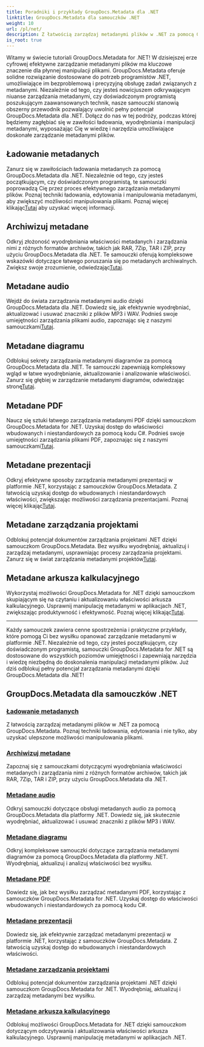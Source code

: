 ```yaml
---
title: Poradniki i przykłady GroupDocs.Metadata dla .NET
linktitle: GroupDocs.Metadata dla samouczków .NET
weight: 10
url: /pl/net/
description: Z łatwością zarządzaj metadanymi plików w .NET za pomocą GroupDocs.Metadata. Poznaj techniki ładowania, edytowania i nie tylko, aby uzyskać ulepszone możliwości manipulowania plikami.
is_root: true
---
```

Witamy w świecie tutoriali GroupDocs.Metadata for .NET! W dzisiejszej erze cyfrowej efektywne zarządzanie metadanymi plików ma kluczowe znaczenie dla płynnej manipulacji plikami. GroupDocs.Metadata oferuje solidne rozwiązanie dostosowane do potrzeb programistów .NET, umożliwiające im bezproblemową i precyzyjną obsługę zadań związanych z metadanymi. Niezależnie od tego, czy jesteś nowicjuszem odkrywającym niuanse zarządzania metadanymi, czy doświadczonym programistą poszukującym zaawansowanych technik, nasze samouczki stanowią obszerny przewodnik pozwalający uwolnić pełny potencjał GroupDocs.Metadata dla .NET. Dołącz do nas w tej podróży, podczas której będziemy zagłębiać się w zawiłości ładowania, wyodrębniania i manipulacji metadanymi, wyposażając Cię w wiedzę i narzędzia umożliwiające doskonałe zarządzanie metadanymi plików.

## Ładowanie metadanych  
Zanurz się w zawiłościach ładowania metadanych za pomocą GroupDocs.Metadata dla .NET. Niezależnie od tego, czy jesteś początkującym, czy doświadczonym programistą, te samouczki poprowadzą Cię przez proces efektywnego zarządzania metadanymi plików. Poznaj techniki ładowania, edytowania i manipulowania metadanymi, aby zwiększyć możliwości manipulowania plikami. Poznaj więcej klikając[Tutaj](./metadata-loading/) aby uzyskać więcej informacji.

## Archiwizuj metadane  
 Odkryj złożoność wyodrębniania właściwości metadanych i zarządzania nimi z różnych formatów archiwów, takich jak RAR, 7Zip, TAR i ZIP, przy użyciu GroupDocs.Metadata dla .NET. Te samouczki oferują kompleksowe wskazówki dotyczące łatwego poruszania się po metadanych archiwalnych. Zwiększ swoje zrozumienie, odwiedzając[Tutaj](./archive-metadata/).

## Metadane audio  
 Wejdź do świata zarządzania metadanymi audio dzięki GroupDocs.Metadata dla .NET. Dowiedz się, jak efektywnie wyodrębniać, aktualizować i usuwać znaczniki z plików MP3 i WAV. Podnieś swoje umiejętności zarządzania plikami audio, zapoznając się z naszymi samouczkami[Tutaj](./audio-metadata/).

## Metadane diagramu  
Odblokuj sekrety zarządzania metadanymi diagramów za pomocą GroupDocs.Metadata dla .NET. Te samouczki zapewniają kompleksowy wgląd w łatwe wyodrębnianie, aktualizowanie i analizowanie właściwości. Zanurz się głębiej w zarządzanie metadanymi diagramów, odwiedzając stronę[Tutaj](./diagram-metadata/).

## Metadane PDF  
 Naucz się sztuki łatwego zarządzania metadanymi PDF dzięki samouczkom GroupDocs.Metadata for .NET. Uzyskaj dostęp do właściwości wbudowanych i niestandardowych za pomocą kodu C#. Podnieś swoje umiejętności zarządzania plikami PDF, zapoznając się z naszymi samouczkami[Tutaj](./pdf-metadata/).

## Metadane prezentacji  
 Odkryj efektywne sposoby zarządzania metadanymi prezentacji w platformie .NET, korzystając z samouczków GroupDocs.Metadata. Z łatwością uzyskaj dostęp do wbudowanych i niestandardowych właściwości, zwiększając możliwości zarządzania prezentacjami. Poznaj więcej klikając[Tutaj](./presentation-metadata/).

## Metadane zarządzania projektami  
 Odblokuj potencjał dokumentów zarządzania projektami .NET dzięki samouczkom GroupDocs.Metadata. Bez wysiłku wyodrębniaj, aktualizuj i zarządzaj metadanymi, usprawniając procesy zarządzania projektami. Zanurz się w świat zarządzania metadanymi projektów[Tutaj](./project-management-metadata/).

## Metadane arkusza kalkulacyjnego  
Wykorzystaj możliwości GroupDocs.Metadata for .NET dzięki samouczkom skupiającym się na czytaniu i aktualizowaniu właściwości arkusza kalkulacyjnego. Usprawnij manipulację metadanymi w aplikacjach .NET, zwiększając produktywność i efektywność. Poznaj więcej klikając[Tutaj](./spreadsheet-metadata/).

----
Każdy samouczek zawiera cenne spostrzeżenia i praktyczne przykłady, które pomogą Ci bez wysiłku opanować zarządzanie metadanymi w platformie .NET. Niezależnie od tego, czy jesteś początkującym, czy doświadczonym programistą, samouczki GroupDocs.Metadata for .NET są dostosowane do wszystkich poziomów umiejętności i zapewniają narzędzia i wiedzę niezbędną do doskonalenia manipulacji metadanymi plików. Już dziś odblokuj pełny potencjał zarządzania metadanymi dzięki GroupDocs.Metadata dla .NET! 

## GroupDocs.Metadata dla samouczków .NET
### [Ładowanie metadanych](./metadata-loading/)
Z łatwością zarządzaj metadanymi plików w .NET za pomocą GroupDocs.Metadata. Poznaj techniki ładowania, edytowania i nie tylko, aby uzyskać ulepszone możliwości manipulowania plikami.
### [Archiwizuj metadane](./archive-metadata/)
Zapoznaj się z samouczkami dotyczącymi wyodrębniania właściwości metadanych i zarządzania nimi z różnych formatów archiwów, takich jak RAR, 7Zip, TAR i ZIP, przy użyciu GroupDocs.Metadata dla .NET.
### [Metadane audio](./audio-metadata/)
Odkryj samouczki dotyczące obsługi metadanych audio za pomocą GroupDocs.Metadata dla platformy .NET. Dowiedz się, jak skutecznie wyodrębniać, aktualizować i usuwać znaczniki z plików MP3 i WAV.
### [Metadane diagramu](./diagram-metadata/)
Odkryj kompleksowe samouczki dotyczące zarządzania metadanymi diagramów za pomocą GroupDocs.Metadata dla platformy .NET. Wyodrębniaj, aktualizuj i analizuj właściwości bez wysiłku.
### [Metadane PDF](./pdf-metadata/)
Dowiedz się, jak bez wysiłku zarządzać metadanymi PDF, korzystając z samouczków GroupDocs.Metadata for .NET. Uzyskaj dostęp do właściwości wbudowanych i niestandardowych za pomocą kodu C#.
### [Metadane prezentacji](./presentation-metadata/)
Dowiedz się, jak efektywnie zarządzać metadanymi prezentacji w platformie .NET, korzystając z samouczków GroupDocs.Metadata. Z łatwością uzyskaj dostęp do wbudowanych i niestandardowych właściwości.
### [Metadane zarządzania projektami](./project-management-metadata/)
Odblokuj potencjał dokumentów zarządzania projektami .NET dzięki samouczkom GroupDocs.Metadata for .NET. Wyodrębniaj, aktualizuj i zarządzaj metadanymi bez wysiłku.
### [Metadane arkusza kalkulacyjnego](./spreadsheet-metadata/)
Odblokuj możliwości GroupDocs.Metadata for .NET dzięki samouczkom dotyczącym odczytywania i aktualizowania właściwości arkusza kalkulacyjnego. Usprawnij manipulację metadanymi w aplikacjach .NET.